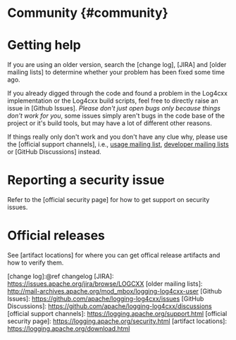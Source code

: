 Community {#community}
===
<!--
 Note: License header cannot be first, as doxygen does not generate
 cleanly if it before the '==='
-->
<!--
 Licensed to the Apache Software Foundation (ASF) under one or more
 contributor license agreements.  See the NOTICE file distributed with
 this work for additional information regarding copyright ownership.
 The ASF licenses this file to You under the Apache License, Version 2.0
 (the "License"); you may not use this file except in compliance with
 the License.  You may obtain a copy of the License at

	http://www.apache.org/licenses/LICENSE-2.0

 Unless required by applicable law or agreed to in writing, software
 distributed under the License is distributed on an "AS IS" BASIS,
 WITHOUT WARRANTIES OR CONDITIONS OF ANY KIND, either express or implied.
 See the License for the specific language governing permissions and
 limitations under the License.
-->

# Getting help

If you are using an older version, search the [change log], [JIRA] and [older mailing lists]
to determine whether your problem has been fixed some time ago.

If you already digged through the code and found a problem in the Log4cxx implementation
or the Log4cxx build scripts, feel free to directly raise an issue in [Github Issues].
*Please don't just open bugs only because things don't work for you*,
some issues simply aren't bugs in the code base of the project or it's build tools,
but may have a lot of different other reasons.

If things really only don't work and you don't have any clue why,
please use the [official support channels],
i.e., [usage mailing list](mailto:log4cxx-user@logging.apache.org),
[developer mailing lists](mailto:log4cxx-dev@logging.apache.org)
or [GitHub Discussions] instead.

# Reporting a security issue

Refer to the [official security page] for how to get support on security issues.

# Official releases

See [artifact locations] for where you can get offical release artifacts and how to verify them.

[change log]:@ref changelog
[JIRA]: https://issues.apache.org/jira/browse/LOGCXX
[older mailing lists]: http://mail-archives.apache.org/mod_mbox/logging-log4cxx-user
[Github Issues]: https://github.com/apache/logging-log4cxx/issues
[GitHub Discussions]: https://github.com/apache/logging-log4cxx/discussions
[official support channels]: https://logging.apache.org/support.html
[official security page]: https://logging.apache.org/security.html
[artifact locations]: https://logging.apache.org/download.html
